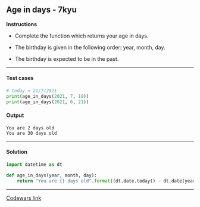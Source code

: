 ## Age in days - 7kyu

**Instructions**

- Complete the function which returns your age in days.

- The birthday is given in the following order: year, month, day.

- The birthday is expected to be in the past.

---

#### Test cases

```python
# today = 21/7/2021
print(age_in_days(2021, 7, 19))
print(age_in_days(2021, 6, 21))
```

#### Output
```
You are 2 days old
You are 30 days old
```

---

#### Solution

```python
import datetime as dt

def age_in_days(year, month, day):
    return "You are {} days old".format((dt.date.today() - dt.date(year, month, day)).days)
```

---

[Codewars link](https://www.codewars.com/kata/5803753aab6c2099e600000e)
